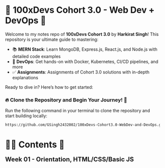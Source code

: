 # 🚀 100xDevs Cohort 3.0 - Web Dev + DevOps 🚀

Welcome to my notes repo of **100xDevs Cohort 3.0** by **Harkirat Singh**!
This repository is your ultimate guide to mastering:

- 📚 **MERN Stack**: Learn MongoDB, Express.js, React.js, and Node.js with detailed code examples
- 📝 **DevOps**: Get hands-on with Docker, Kubernetes, CI/CD pipelines, and more
- ✅ **Assignments**: Assignments of Cohort 3.0 solutions with in-depth explanations

Ready to dive in? Here’s how to get started:

### 🔥 **Clone the Repository and Begin Your Journey! 💫**

Run the following command in your terminal to clone the repository and start building locally:

```bash
https://github.com/GSingh2432002/100xDevs-Cohort3.0-WebDev-and-DevOps.git
```

# 👨‍💻 **Contents** 👀
<details>
    <summary style="display: inline; font-size: 20px; font-weight: 700; cursor: pointer;" title="Click on me to Expand">Week 01 - Orientation, HTML/CSS/Basic JS</summary>
        ## 📚 [ Week 01 - Orientation, HTML/CSS/Basic JS]
            ### 💻 [**1.1 - Web Dev + Devops Orientation**]
            ### 💻 [**1.2 - Basics of JavaScript**]
</details>